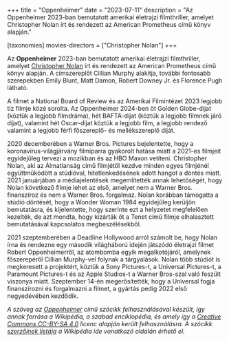 +++
title = "Oppenheimer"
date = "2023-07-11"
description = "Az Oppenheimer 2023-ban bemutatott amerikai életrajzi filmthriller, amelyet Christopher Nolan írt és rendezett az American Prometheus című könyv alapján."

[taxonomies]
movies-directors = ["Christopher Nolan"]
+++

Az **Oppenheimer** 2023-ban bemutatott amerikai életrajzi filmthriller, amelyet [Christopher Nolan](/hu/movies-directors/christopher-nolan) írt és rendezett az American Prometheus című könyv alapján. A címszereplőt Cillian Murphy alakítja, további fontosabb szerepekben Emily Blunt, Matt Damon, Robert Downey Jr. és Florence Pugh látható.

A filmet a National Board of Review és az Amerikai Filmintézet 2023 legjobb tíz filmje közé sorolta. Az Oppenheimer 2024-ben öt Golden Globe-díjat (köztük a legjobb filmdráma), hét BAFTA-díjat (köztük a legjobb filmnek járó díjat), valamint hét Oscar-díjat köztük a legjobb film, a legjobb rendező valamint a legjobb férfi főszereplő- és mellékszereplő díját.

2020 decemberében a Warner Bros. Pictures bejelentette, hogy a koronavírus-világjárvány filmiparra gyakorolt hatása miatt a 2021-es filmjeit egyidejűleg tervezi a mozikban és az HBO Maxon vetíteni. Christopher Nolan, aki az Álmatlanság című filmjétől kezdve minden egyes filmjénél együttműködött a stúdióval, hitetlenkedésének adott hangot a döntés miatt. 2021 januárjában a médiajelentések megemlítették annak lehetőségét, hogy Nolan következő filmje lehet az első, amelyet nem a Warner Bros. finanszíroz és nem a Warner Bros. forgalmaz. Nolan korábban támogatta a stúdió döntését, hogy a Wonder Woman 1984 egyidejűleg kerüljön bemutatásra, és kijelentette, hogy szerinte ezt a helyzetet megfelelően kezelték, de azt mondta, hogy kizárták őt a Tenet című filmje elhalasztott bemutatásával kapcsolatos megbeszélésekből.

2021 szeptemberében a Deadline Hollywood arról számolt be, hogy Nolan írna és rendezne egy második világháború idején játszódó életrajzi filmet Robert Oppenheimerről, az atombomba egyik megalkotójáról, amelynek főszerepéről Cillian Murphy-vel folynak a tárgyalások. Nolan több stúdiót is megkeresett a projektért, köztük a Sony Pictures-t, a Universal Pictures-t, a Paramount Pictures-t és az Apple Studios-t a Warner Bros-szal való feszült viszonya miatt. Szeptember 14-én megerősítették, hogy a Universal fogja finanszírozni és forgalmazni a filmet, a gyártás pedig 2022 első negyedévében kezdődik.

*A szöveg az [Oppenheimer](https://hu.wikipedia.org/wiki/Oppenheimer_(film)) című szócikk felhasználásával készült, így annak forrása a Wikipédia, a szabad enciklopédia, és amely így a [Creative Commons CC-BY-SA 4.0](https://creativecommons.org/licenses/by-sa/4.0/deed.hu) licenc alapján került felhasználásra. A szócikk [szerzőinek listája](https://hu.wikipedia.org/w/index.php?title=Oppenheimer_(film)&action=history) a Wikipédia ide vonatkozó oldalán érhető el.*
